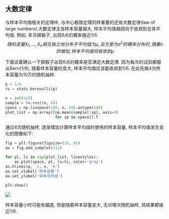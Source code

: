 ## 大数定律
与样本平均值相关的定理中, 与中心极限定理同样重要的还有大数定律(law of large numbers).大数定律主张样本容量越大, 样本平均值越趋向于收敛到总体平均值. 例如, 多次掷骰子, 出现6点的概率接近1/6.
$$
随机变量X_1,...,X_n相互独立地分布于平均值为\mu,且方差为\sigma^2的概率分布时, 随着n的增加, 样本平均值将收敛到\mu
$$

下面试着确认一下掷骰子出现6点的概率是否满足大数定律. 因为每次的试验都服从Bern(1/6), 随着样本容量的变大, 样本平均值应该能收敛到1/6.
在此先做4次样本容量为10万的随机抽样.
```python
p = 1/6
rv = stats.bernoulli(p)

n = int(1e5)
sample = rv.rvs((n, 4))
space = np.linspace(100, n, 50).astype(int)
plot_list = np.array([np.mean(sample[:sp], axis=0)
                      for sp in space]).T
```
通过4次随机抽样, 逐渐增加计算样本平均值时使用的样本容量, 样本平均值发生变化的图像如下:
```python
fig = plt.figure(figsize=(10, 6))
ax = fig.add_subplot(111)

for pl, ls in zip(plot_list, linestyles):
    ax.plot(space, pl, ls=ls, color='gray')
ax.hlines(p, -1, n, 'k')
ax.set_xlabel('样本容量')
ax.set_ylabel('样本平均值')

plt.show()
```
![](./probability_大数定律/1.png)

样本容量小时可能有偏差, 但是随着样本容量变大, 无论哪次随机抽样, 其结果都接近1/6.
